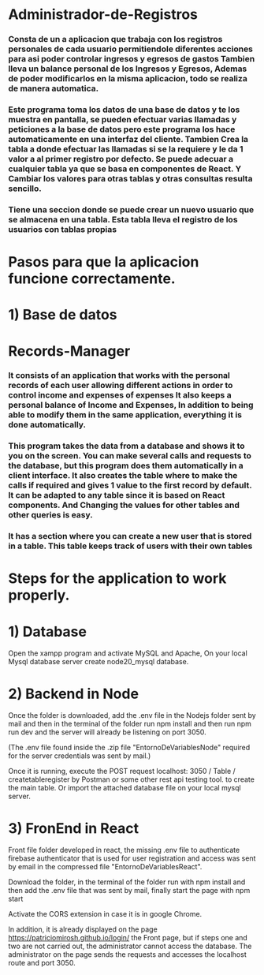 
# Administrador-de-Registros

### Consta de un a aplicacion que trabaja con los registros personales de cada usuario permitiendole diferentes acciones para asi poder controlar ingresos y egresos de gastos Tambien lleva un balance personal de los Ingresos y Egresos, Ademas de poder modificarlos en la misma aplicacion, todo se realiza de manera automatica.

### Este programa toma los datos de una base de datos y te los muestra en pantalla, se pueden efectuar varias llamadas y peticiones a la base de datos pero este programa los hace automaticamente en una interfaz del cliente. Tambien Crea la tabla a donde efectuar las llamadas si se la requiere y le da 1 valor  a al primer registro por defecto. Se puede adecuar a cualquier tabla ya que se basa en componentes de React. Y Cambiar los valores para otras tablas y otras consultas resulta sencillo.

### Tiene una seccion donde se puede crear un nuevo usuario que se almacena en una tabla. Esta tabla lleva el registro de los usuarios con tablas propias



# Pasos para que la aplicacion funcione correctamente.
 
# 1) Base de datos 
# Records-Manager

### It consists of an application that works with the personal records of each user allowing different actions in order to control income and expenses of expenses It also keeps a personal balance of Income and Expenses, In addition to being able to modify them in the same application, everything it is done automatically.

### This program takes the data from a database and shows it to you on the screen. You can make several calls and requests to the database, but this program does them automatically in a client interface. It also creates the table where to make the calls if required and gives 1 value to the first record by default. It can be adapted to any table since it is based on React components. And Changing the values ​​for other tables and other queries is easy.

### It has a section where you can create a new user that is stored in a table. This table keeps track of users with their own tables



# Steps for the application to work properly.
 
# 1) Database
Open the xampp program and activate MySQL and Apache,
On your local Mysql database server create node20_mysql database.


# 2) Backend in Node

Once the folder is downloaded, add the .env file in the Nodejs folder sent by mail and then in the terminal of the folder run npm install and then run npm run dev and the server will already be listening on port 3050.

(The .env file found inside the .zip file "EntornoDeVariablesNode" required for the server credentials was sent by mail.)

Once it is running, execute the POST request localhost: 3050 / Table / createtableregister by Postman or some other rest api testing tool. to create the main table. Or import the attached database file on your local mysql server.




# 3) FronEnd in React

Front file folder developed in react, the missing .env file to authenticate firebase authenticator that is used for user registration and access was sent by email in the compressed file "EntornoDeVariablesReact".

Download the folder, in the terminal of the folder run with npm install and then add the .env file that was sent by mail, finally start the page with npm start

 Activate the CORS extension in case it is in google Chrome.


In addition, it is already displayed on the page https://patriciomirosh.github.io/login/ the Front page, but if steps one and two are not carried out, the administrator cannot access the database.
The administrator on the page sends the requests and accesses the localhost route and port 3050.



